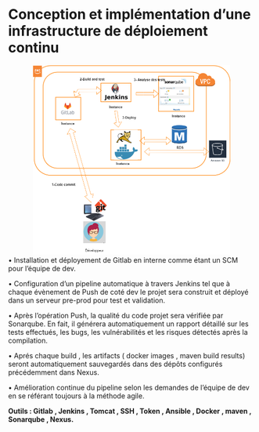 # Conception et implémentation d’une infrastructure de déploiement continu

<div align="center">
    <img src="images/architecture.png" alt="infra" width="80%" height="80%">
</div>
•	Installation et déployement de Gitlab en interne comme étant un SCM pour l’équipe de dev.

•	Configuration d’un pipeline automatique à travers Jenkins tel que à chaque évènement de Push de coté dev le projet sera construit et déployé dans un serveur pre-prod pour test et validation.

•	Après l’opération Push, la qualité du code projet sera vérifiée par Sonarqube. En fait, il générera automatiquement un rapport détaillé sur les tests effectués, les bugs, les vulnérabilités et les risques détectés après la compilation. 

•	Aprés chaque build , les artifacts ( docker images , maven build results) seront automatiquement sauvegardés dans des dépôts configurés précédemment dans Nexus.

•	Amélioration continue du pipeline selon les demandes de l’équipe de dev en se référant toujours à la méthode agile.

**Outils : Gitlab , Jenkins , Tomcat , SSH , Token , Ansible , Docker , maven , Sonarqube , Nexus.**
